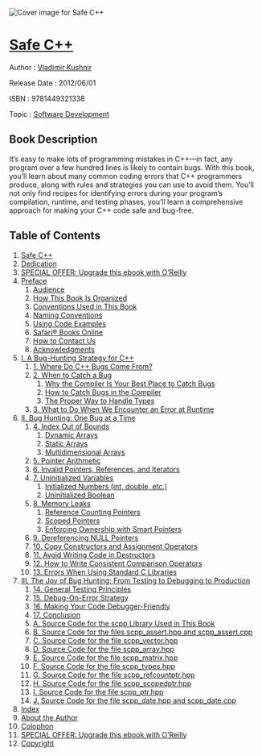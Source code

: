 ![Cover image for Safe C++](https://imgdetail.ebookreading.net/cover/cover/software_development/EB9781449321338.jpg)

[Safe C++](https://ebookreading.net/view/book/Safe+C%2B%2B-EB9781449321338_1.html "Safe C++")
====================================================================================================================

Author : [Vladimir Kushnir](https://ebookreading.net/search/author/Vladimir+Kushnir)

Release Date : 2012/06/01

ISBN : 9781449321338

Topic : [Software Development](https://ebookreading.net/search/category/software-development)

Book Description
-----------------

It’s easy to make lots of programming mistakes in C++—in fact, any program over a few hundred lines is likely to contain bugs. With this book, you’ll learn about many common coding errors that C++ programmers produce, along with rules and strategies you can use to avoid them. You’ll not only find recipes for identifying errors during your program’s compilation, runtime, and testing phases, you’ll learn a comprehensive approach for making your C++ code safe and bug-free.
              
Table of Contents
-----------------

1. [Safe C++](https://ebookreading.net/view/book/Safe+C%2B%2B-EB9781449321338_2.html)
1. [Dedication](https://ebookreading.net/view/book/Safe+C%2B%2B-EB9781449321338_3.html)
1. [SPECIAL OFFER: Upgrade this ebook with O’Reilly](https://ebookreading.net/view/book/Safe+C%2B%2B-EB9781449321338_4.html)
1. [Preface](https://ebookreading.net/view/book/Safe+C%2B%2B-EB9781449321338_5.html)
    1. [Audience](https://ebookreading.net/view/book/Safe+C%2B%2B-EB9781449321338_5.html#I_sect1_d1e224)
    1. [How This Book Is Organized](https://ebookreading.net/view/book/Safe+C%2B%2B-EB9781449321338_5.html#I_sect1_d1e229)
    1. [Conventions Used in This Book](https://ebookreading.net/view/book/Safe+C%2B%2B-EB9781449321338_5.html#I_sect1_d1e307)
    1. [Naming Conventions](https://ebookreading.net/view/book/Safe+C%2B%2B-EB9781449321338_5.html#I_sect1_d1e340)
    1. [Using Code Examples](https://ebookreading.net/view/book/Safe+C%2B%2B-EB9781449321338_5.html#I_sect1_d1e451)
    1. [Safari® Books Online](https://ebookreading.net/view/book/Safe+C%2B%2B-EB9781449321338_5.html#I_sect1_d1e466)
    1. [How to Contact Us](https://ebookreading.net/view/book/Safe+C%2B%2B-EB9781449321338_5.html#I_sect1_d1e501)
    1. [Acknowledgments](https://ebookreading.net/view/book/Safe+C%2B%2B-EB9781449321338_5.html#I_sect1_d1e543)
1. [I. A Bug-Hunting Strategy for C++](https://ebookreading.net/view/book/Safe+C%2B%2B-EB9781449321338_6.html)
    1. [1. Where Do C++ Bugs Come From?](https://ebookreading.net/view/book/Safe+C%2B%2B-EB9781449321338_7.html)
    1. [2. When to Catch a Bug](https://ebookreading.net/view/book/Safe+C%2B%2B-EB9781449321338_8.html)
        1. [Why the Compiler Is Your Best Place to Catch Bugs](https://ebookreading.net/view/book/Safe+C%2B%2B-EB9781449321338_8.html#I_sect12_d1e701)
        1. [How to Catch Bugs in the Compiler](https://ebookreading.net/view/book/Safe+C%2B%2B-EB9781449321338_8.html#I_sect12_d1e722)
        1. [The Proper Way to Handle Types](https://ebookreading.net/view/book/Safe+C%2B%2B-EB9781449321338_8.html#I_sect12_d1e798)
    1. [3. What to Do When We Encounter an Error at Runtime](https://ebookreading.net/view/book/Safe+C%2B%2B-EB9781449321338_9.html)
1. [II. Bug Hunting: One Bug at a Time](https://ebookreading.net/view/book/Safe+C%2B%2B-EB9781449321338_10.html)
    1. [4. Index Out of Bounds](https://ebookreading.net/view/book/Safe+C%2B%2B-EB9781449321338_11.html)
        1. [Dynamic Arrays](https://ebookreading.net/view/book/Safe+C%2B%2B-EB9781449321338_11.html#I_sect11_d1e1581)
        1. [Static Arrays](https://ebookreading.net/view/book/Safe+C%2B%2B-EB9781449321338_11.html#I_sect11_d1e2072)
        1. [Multidimensional Arrays](https://ebookreading.net/view/book/Safe+C%2B%2B-EB9781449321338_11.html#I_sect11_d1e2265)
    1. [5. Pointer Arithmetic](https://ebookreading.net/view/book/Safe+C%2B%2B-EB9781449321338_12.html)
    1. [6. Invalid Pointers, References, and Iterators](https://ebookreading.net/view/book/Safe+C%2B%2B-EB9781449321338_13.html)
    1. [7. Uninitialized Variables](https://ebookreading.net/view/book/Safe+C%2B%2B-EB9781449321338_14.html)
        1. [Initialized Numbers (int, double, etc.)](https://ebookreading.net/view/book/Safe+C%2B%2B-EB9781449321338_14.html#I_sect14_d1e2687)
        1. [Uninitialized Boolean](https://ebookreading.net/view/book/Safe+C%2B%2B-EB9781449321338_14.html#I_sect14_d1e2893)
    1. [8. Memory Leaks](https://ebookreading.net/view/book/Safe+C%2B%2B-EB9781449321338_15.html)
        1. [Reference Counting Pointers](https://ebookreading.net/view/book/Safe+C%2B%2B-EB9781449321338_15.html#I_sect15_d1e3353)
        1. [Scoped Pointers](https://ebookreading.net/view/book/Safe+C%2B%2B-EB9781449321338_15.html#I_sect15_d1e3401)
        1. [Enforcing Ownership with Smart Pointers](https://ebookreading.net/view/book/Safe+C%2B%2B-EB9781449321338_15.html#I_sect15_d1e3475)
    1. [9. Dereferencing NULL Pointers](https://ebookreading.net/view/book/Safe+C%2B%2B-EB9781449321338_16.html)
    1. [10. Copy Constructors and Assignment Operators](https://ebookreading.net/view/book/Safe+C%2B%2B-EB9781449321338_17.html)
    1. [11. Avoid Writing Code in Destructors](https://ebookreading.net/view/book/Safe+C%2B%2B-EB9781449321338_18.html)
    1. [12. How to Write Consistent Comparison Operators](https://ebookreading.net/view/book/Safe+C%2B%2B-EB9781449321338_19.html)
    1. [13. Errors When Using Standard C Libraries](https://ebookreading.net/view/book/Safe+C%2B%2B-EB9781449321338_20.html)
1. [III. The Joy of Bug Hunting: From Testing to Debugging to Production](https://ebookreading.net/view/book/Safe+C%2B%2B-EB9781449321338_21.html)
    1. [14. General Testing Principles](https://ebookreading.net/view/book/Safe+C%2B%2B-EB9781449321338_22.html)
    1. [15. Debug-On-Error Strategy](https://ebookreading.net/view/book/Safe+C%2B%2B-EB9781449321338_23.html)
    1. [16. Making Your Code Debugger-Friendly](https://ebookreading.net/view/book/Safe+C%2B%2B-EB9781449321338_24.html)
    1. [17. Conclusion](https://ebookreading.net/view/book/Safe+C%2B%2B-EB9781449321338_25.html)
    1. [A. Source Code for the scpp Library Used in This Book](https://ebookreading.net/view/book/Safe+C%2B%2B-EB9781449321338_26.html)
    1. [B. Source Code for the files scpp_assert.hpp and scpp_assert.cpp](https://ebookreading.net/view/book/Safe+C%2B%2B-EB9781449321338_27.html)
    1. [C. Source Code for the file scpp_vector.hpp](https://ebookreading.net/view/book/Safe+C%2B%2B-EB9781449321338_28.html)
    1. [D. Source Code for the file scpp_array.hpp](https://ebookreading.net/view/book/Safe+C%2B%2B-EB9781449321338_29.html)
    1. [E. Source Code for the file scpp_matrix.hpp](https://ebookreading.net/view/book/Safe+C%2B%2B-EB9781449321338_30.html)
    1. [F. Source Code for the file scpp_types.hpp](https://ebookreading.net/view/book/Safe+C%2B%2B-EB9781449321338_31.html)
    1. [G. Source Code for the file scpp_refcountptr.hpp](https://ebookreading.net/view/book/Safe+C%2B%2B-EB9781449321338_32.html)
    1. [H. Source Code for the file scpp_scopedptr.hpp](https://ebookreading.net/view/book/Safe+C%2B%2B-EB9781449321338_33.html)
    1. [I. Source Code for the file scpp_ptr.hpp](https://ebookreading.net/view/book/Safe+C%2B%2B-EB9781449321338_34.html)
    1. [J. Source Code for the file scpp_date.hpp and scpp_date.cpp](https://ebookreading.net/view/book/Safe+C%2B%2B-EB9781449321338_35.html)
1. [Index](https://ebookreading.net/view/book/Safe+C%2B%2B-EB9781449321338_36.html)
1. [About the Author](https://ebookreading.net/view/book/Safe+C%2B%2B-EB9781449321338_37.html)
1. [Colophon](https://ebookreading.net/view/book/Safe+C%2B%2B-EB9781449321338_38.html)
1. [SPECIAL OFFER: Upgrade this ebook with O’Reilly](https://ebookreading.net/view/book/Safe+C%2B%2B-EB9781449321338_39.html)
1. [Copyright](https://ebookreading.net/view/book/Safe+C%2B%2B-EB9781449321338_40.html)
